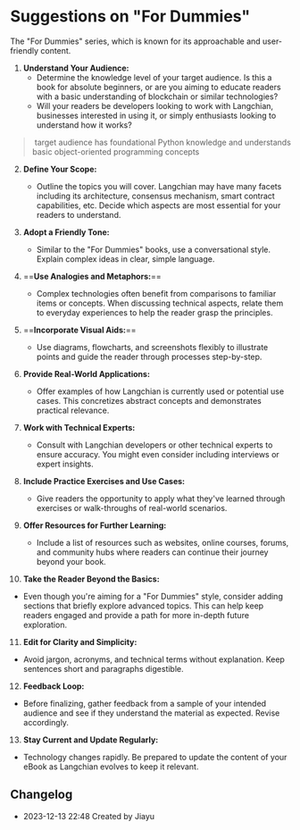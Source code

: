 #  Suggestions on "For Dummies"

The "For Dummies" series, which is known for its approachable and user-friendly content.

1. **Understand Your Audience:**
   - Determine the knowledge level of your target audience. Is this a book for absolute beginners, or are you aiming to educate readers with a basic understanding of blockchain or similar technologies?
   - Will your readers be developers looking to work with Langchian, businesses interested in using it, or simply enthusiasts looking to understand how it works?

>  target audience has foundational Python knowledge and understands basic object-oriented programming concepts

2. **Define Your Scope:**
   - Outline the topics you will cover. Langchian may have many facets including its architecture, consensus mechanism, smart contract capabilities, etc. Decide which aspects are most essential for your readers to understand.

3. **Adopt a Friendly Tone:**
   - Similar to the "For Dummies" books, use a conversational style. Explain complex ideas in clear, simple language.

4. ==**Use Analogies and Metaphors:**==
   - Complex technologies often benefit from comparisons to familiar items or concepts. When discussing technical aspects, relate them to everyday experiences to help the reader grasp the principles.

5. ==**Incorporate Visual Aids:**==
   - Use diagrams, flowcharts, and screenshots flexibly to illustrate points and guide the reader through processes step-by-step.

6. **Provide Real-World Applications:**
   - Offer examples of how Langchian is currently used or potential use cases. This concretizes abstract concepts and demonstrates practical relevance.

7. **Work with Technical Experts:**
   - Consult with Langchian developers or other technical experts to ensure accuracy. You might even consider including interviews or expert insights.

8. **Include Practice Exercises and Use Cases:**
   - Give readers the opportunity to apply what they've learned through exercises or walk-throughs of real-world scenarios.

9. **Offer Resources for Further Learning:**
   - Include a list of resources such as websites, online courses, forums, and community hubs where readers can continue their journey beyond your book.

10. **Take the Reader Beyond the Basics:**
   - Even though you're aiming for a "For Dummies" style, consider adding sections that briefly explore advanced topics. This can help keep readers engaged and provide a path for more in-depth future exploration.

11. **Edit for Clarity and Simplicity:**
   - Avoid jargon, acronyms, and technical terms without explanation. Keep sentences short and paragraphs digestible. 

12. **Feedback Loop:**
   - Before finalizing, gather feedback from a sample of your intended audience and see if they understand the material as expected. Revise accordingly.

13. **Stay Current and Update Regularly:**
   - Technology changes rapidly. Be prepared to update the content of your eBook as Langchian evolves to keep it relevant.

## Changelog

- 2023-12-13 22:48 Created by Jiayu
